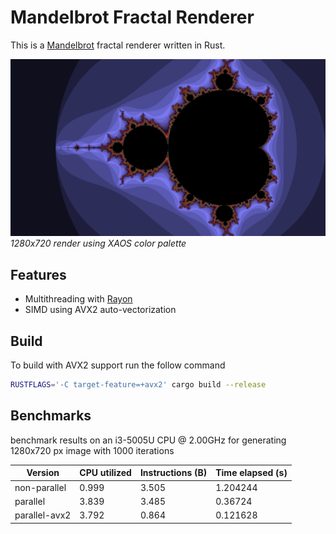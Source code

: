# Mandelbrot Fractal Renderer

This is a [Mandelbrot](https://en.wikipedia.org/wiki/Mandelbrot_set) fractal renderer written in Rust.

![1280x720 render using XAOS color palette](./mandelbrot.png)
*1280x720 render using XAOS color palette*

## Features
- Multithreading with [Rayon](https://docs.rs/rayon/latest/rayon/)
- SIMD using AVX2 auto-vectorization

## Build
To build with AVX2 support run the follow command
```sh
RUSTFLAGS='-C target-feature=+avx2' cargo build --release
```

## Benchmarks
benchmark results on an i3-5005U CPU @ 2.00GHz for generating 1280x720 px image with 1000 iterations

| Version         | CPU utilized | Instructions (B) | Time elapsed (s) | 
| --------------- | ------------ | ---------------- | ---------------- |
| non-parallel    | 0.999        | 3.505            | 1.204244         |
| parallel        | 3.839        | 3.485            | 0.36724          |
| parallel-avx2   | 3.792        | 0.864            | 0.121628         | 
